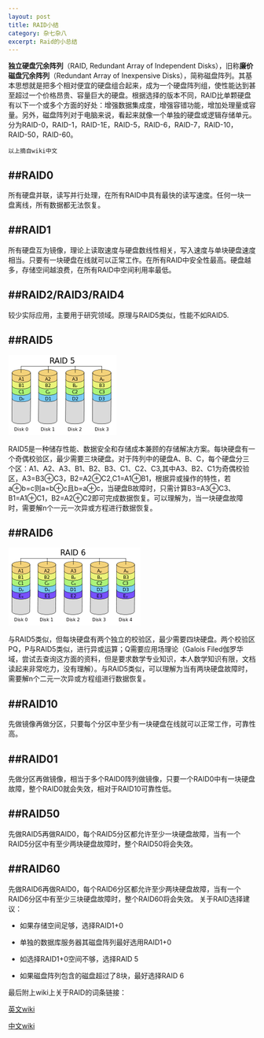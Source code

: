 ```yaml
---
layout: post
title: RAID小结
category: 杂七杂八
excerpt: Raid的小总结
---
```

**独立硬盘冗余阵列**（RAID, Redundant Array of Independent Disks），旧称**廉价磁盘冗余阵列**（Redundant Array of Inexpensive Disks），简称磁盘阵列。其基本思想就是把多个相对便宜的硬盘组合起来，成为一个硬盘阵列组，使性能达到甚至超过一个价格昂贵、容量巨大的硬盘。根据选择的版本不同，RAID比单颗硬盘有以下一个或多个方面的好处：增强数据集成度，增强容错功能，增加处理量或容量。另外，磁盘阵列对于电脑来说，看起来就像一个单独的硬盘或逻辑存储单元。分为RAID-0，RAID-1，RAID-1E，RAID-5，RAID-6，RAID-7，RAID-10，RAID-50，RAID-60。

```
以上摘自wiki中文
```

##RAID0
-------------
所有硬盘并联，读写并行处理，在所有RAID中具有最快的读写速度。任何一块一盘离线，所有数据都无法恢复。

##RAID1
-------------
所有硬盘互为镜像，理论上读取速度与硬盘数线性相关，写入速度与单块硬盘速度相当。只要有一块硬盘在线就可以正常工作。在所有RAID中安全性最高。硬盘越多，存储空间越浪费，在所有RAID中空间利用率最低。

##RAID2/RAID3/RAID4
-------------
较少实际应用，主要用于研究领域。原理与RAID5类似，性能不如RAID5.

##RAID5
-------------
![alt text](https://raw.githubusercontent.com/nfhy/medias/master/images/raidAbout/raid5.png "RAID5")

RAID5是一种储存性能、数据安全和存储成本兼顾的存储解决方案。每块硬盘有一个奇偶校验区，最少需要三块硬盘。对于阵列中的硬盘A、B、C，每个硬盘分三个区：A1、A2、A3、B1、B2、B3、C1、C2、C3,其中A3、B2、C1为奇偶校验区，A3=B3⊕C3，B2=A2⊕C2,C1=A1⊕B1，根据异或操作的特性，若a⊕b=c则a=b⊕c且b=a⊕c，当硬盘B故障时，只需计算B3=A3⊕C3、B1=A1⊕C1，B2=A2⊕C2即可完成数据恢复。可以理解为，当一块硬盘故障时，需要解n个一元一次异或方程进行数据恢复。

##RAID6
-------------
![alt text](https://raw.githubusercontent.com/nfhy/medias/master/images/raidAbout/raid6.png "RAID6")

与RAID5类似，但每块硬盘有两个独立的校验区，最少需要四块硬盘。两个校验区PQ，P与RAID5类似，进行异或运算；Q需要应用场理论（Galois Filed伽罗华域，尝试去查询这方面的资料，但是要求数学专业知识，本人数学知识有限，文档读起来非常吃力，没有理解）。与RAID5类似，可以理解为当有两块硬盘故障时，需要解n个二元一次异或方程组进行数据恢复。

##RAID10
-------------
先做镜像再做分区，只要每个分区中至少有一块硬盘在线就可以正常工作，可靠性高。

##RAID01
-------------
先做分区再做镜像，相当于多个RAID0阵列做镜像，只要一个RAID0中有一块硬盘故障，整个RAID0就会失效，相对于RAID10可靠性低。

##RAID50
-------------
先做RAID5再做RAID0，每个RAID5分区都允许至少一块硬盘故障，当有一个RAID5分区中有至少两块硬盘故障时，整个RAID50将会失效。

##RAID60
-------------
先做RAID6再做RAID0，每个RAID6分区都允许至少两块硬盘故障，当有一个RAID6分区中有至少三块硬盘故障时，整个RAID60将会失效。
关于RAID选择建议：

*	如果存储空间足够，选择RAID1+0

*	单独的数据库服务器其磁盘阵列最好选用RAID1+0

*	如选择RAID1+0空间不够，选择RAID 5

*	如果磁盘阵列包含的磁盘超过了8块，最好选择RAID 6

 

最后附上wiki上关于RAID的词条链接：

[英文wiki](https://en.wikipedia.org/wiki/Standard_RAID_levels)

[中文wiki](https://zh.wikipedia.org/wiki/RAID)

